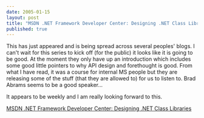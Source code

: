 ```yaml
---
date: 2005-01-15
layout: post
title: "MSDN .NET Framework Developer Center: Designing .NET Class Libraries"
published: true
---
```

This has just appeared and is being spread across several peoples' blogs. I can't wait for this series to kick off (for the public) it looks like it is going to be good. At the moment they only have up an introduction which includes some good little pointers to why API design and forethought is good. From what I have read, it was a course for internal MS people but they are releasing some of the stuff (that they are allowed to) for us to listen to. Brad Abrams seems to be a good speaker...
<p />
It appears to be weekly and I am really looking forward to this.
<p />
<a href="http://msdn.microsoft.com/netframework/programming/classlibraries/">MSDN .NET Framework Developer Center: Designing .NET Class Libraries</a>
<br /><div class="blogger-post-footer"><img class="posterous_download_image" src="https://blogger.googleusercontent.com/tracker/8109338-110581719844877888?l=www.kinlan.co.uk%2Findex.html" height="1" alt="" width="1" /></div>

